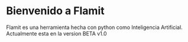 # Bienvenido a Flamit

Flamit es una herramienta hecha con python como Inteligencia Artificial.
Actualmente esta en la version BETA v1.0


